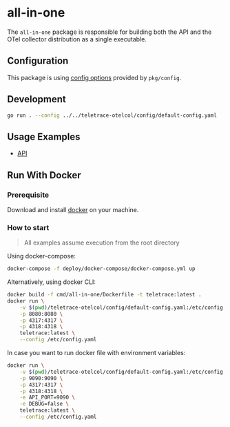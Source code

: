 # all-in-one

The `all-in-one` package is responsible for building both the API and the OTel collector distribution as a single executable.

## Configuration

This package is using [config options](../../pkg/config/README.md) provided by `pkg/config`.

## Development

```sh
go run . --config ../../teletrace-otelcol/config/default-config.yaml
```

## Usage Examples

- [API](../../cmd/api/README.md#usage-example)

## Run With Docker

### Prerequisite

Download and install [docker](https://docs.docker.com/get-docker/) on your machine.

### How to start

> All examples assume execution from the root directory

Using docker-compose:

```sh
docker-compose -f deploy/docker-compose/docker-compose.yml up
```

Alternatively, using docker CLI:

```sh
docker build -f cmd/all-in-one/Dockerfile -t teletrace:latest .
docker run \
    -v $(pwd)/teletrace-otelcol/config/default-config.yaml:/etc/config.yaml \
    -p 8080:8080 \
    -p 4317:4317 \
    -p 4318:4318 \
    teletrace:latest \
    --config /etc/config.yaml
```

In case you want to run docker file with environment variables:

```sh
docker run \
    -v $(pwd)/teletrace-otelcol/config/default-config.yaml:/etc/config.yaml \
    -p 9090:9090 \
    -p 4317:4317 \
    -p 4318:4318 \
    -e API_PORT=9090 \
    -e DEBUG=false \
    teletrace:latest \
    --config /etc/config.yaml
```
